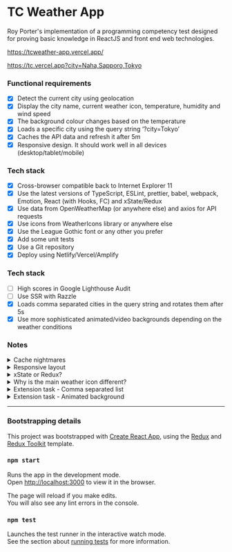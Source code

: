 # TC Weather App
Roy Porter's implementation of a programming competency test designed for proving basic knowledge in ReactJS and front end web technologies.

https://tcweather-app.vercel.app/

https://tc.vercel.app?city=Naha,Sapporo,Tokyo

### Functional requirements

- [x] Detect the current city using geolocation
- [x] Display the city name, current weather icon, temperature, humidity and wind speed
- [x] The background colour changes based on the temperature
- [x] Loads a specific city using the query string ‘?city=Tokyo’
- [x] Caches the API data and refresh it after 5m
- [x] Responsive design. It should work well in all devices (desktop/tablet/mobile)

### Tech stack

- [x] Cross-browser compatible back to Internet Explorer 11
- [x] Use the latest versions of TypeScript, ESLint, prettier, babel, webpack, Emotion, React (with Hooks, FC) and xState/Redux
- [x] Use data from OpenWeatherMap (or anywhere else) and axios for API requests
- [x] Use icons from WeatherIcons library or anywhere else
- [x] Use the League Gothic font or any other you prefer
- [x] Add some unit tests
- [x] Use a Git repository
- [x] Deploy using Netlify/Vercel/Amplify

### Tech stack

- [ ] High scores in Google Lighthouse Audit
- [ ] Use SSR with Razzle
- [x] Loads comma separated cities in the query string and rotates them after 5s
- [x] Use more sophisticated animated/video backgrounds depending on the weather conditions

### Notes

<details>
  <summary>Cache nightmares</summary>
  <p>
Encountered a bug in the library Axios Cache Adapter which meant Axios was not using the cache, even though I explicity set it to. Problem was eventually resolved after searching for a solution on the GitHub repo's known issues.
  </p>
</details>
<details>
  <summary>Responsive layout</summary>
  <p>
Used basic Flexbox layout principles to create a stretchy interface. If an alternative design was supplied for desktop, maybe media queries would be appropriate.
  </p>
</details>
<details>
  <summary>xState or Redux?</summary>
  <p>
Used Redux for my state management solution, as it's something I have familiarity with. If I were to redo the project, I would implement 'Thunk middleware' for completing HTTP requests amidst actions. My own promise-based solution caused more trouble for me in the long run.
  </p>
</details>
<details>
  <summary>Why is the main weather icon different?</summary>
  <p>
Used icons from the provided icon library, however I chose to use the main image provided by the OpenWeatherMaps API because they looked quite stylish and gave more variety (snow, mist, even hurricanes - very cool!)
  </p>
</details>
<details>
  <summary>Extension task - Comma separated list</summary>
  <p>
    I added the cities from the URL parameters (using Query String library) and the currently viewed city to the Redux store. Every 5 seconds I dispatch a Redux action to make the next city in the list the current city, which would trigger an action to retrieve data from the API, update the store, and hence the view.
  </p>
</details>
<details>
  <summary>Extension task - Animated background</summary>
  <p>
    I utilised Particles.JS, a javascript library for simulating particles. I hand-crafted some particle simulations resembling weather effects using Particle.js's online generation tool, and fed the configurations into the ReactJS compatible library React TSParticles.
  </p>
</details>

___

### Bootstrapping details

This project was bootstrapped with [Create React App](https://github.com/facebook/create-react-app), using the [Redux](https://redux.js.org/) and [Redux Toolkit](https://redux-toolkit.js.org/) template.

### `npm start`

Runs the app in the development mode.<br />
Open [http://localhost:3000](http://localhost:3000) to view it in the browser.

The page will reload if you make edits.<br />
You will also see any lint errors in the console.

### `npm test`

Launches the test runner in the interactive watch mode.<br />
See the section about [running tests](https://facebook.github.io/create-react-app/docs/running-tests) for more information.

